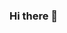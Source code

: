 ### Hi there 👋

<!--
**Klaus-Wong/Klaus-Wong** is a ✨ _special_ ✨ repository because its `README.md` (this file) appears on your GitHub profile.

Here are some ideas to get you started:
3 years of working experience in Flutter and libraries set-up and API
development/Configuration. Capability to handle multi-database environments and
create mobile applications and admin systems.
- 🔭 I’m currently working on ...
- 🌱 I’m currently learning ...
- 👯 I’m looking to collaborate on ...
- 🤔 I’m looking for help with ...
- 💬 Ask me about ...
- 📫 How to reach me: ...
- 😄 Pronouns: ...
- ⚡ Fun fact: ...
-->
